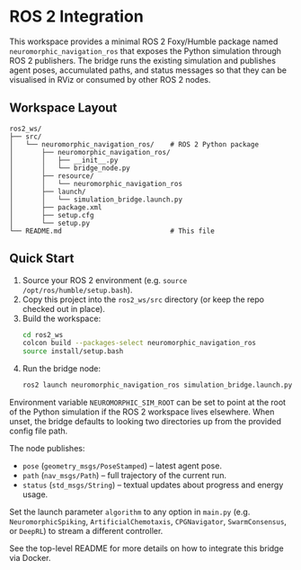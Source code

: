 # ROS 2 Integration

This workspace provides a minimal ROS&nbsp;2 Foxy/Humble package named `neuromorphic_navigation_ros`
that exposes the Python simulation through ROS&nbsp;2 publishers. The bridge runs the existing
simulation and publishes agent poses, accumulated paths, and status messages so that they can be
visualised in RViz or consumed by other ROS&nbsp;2 nodes.

## Workspace Layout

```
ros2_ws/
├── src/
│   └── neuromorphic_navigation_ros/    # ROS 2 Python package
│       ├── neuromorphic_navigation_ros/
│       │   ├── __init__.py
│       │   └── bridge_node.py
│       ├── resource/
│       │   └── neuromorphic_navigation_ros
│       ├── launch/
│       │   └── simulation_bridge.launch.py
│       ├── package.xml
│       ├── setup.cfg
│       └── setup.py
└── README.md                           # This file
```

## Quick Start

1. Source your ROS&nbsp;2 environment (e.g. `source /opt/ros/humble/setup.bash`).
2. Copy this project into the `ros2_ws/src` directory (or keep the repo checked out in place).
3. Build the workspace:
   ```bash
   cd ros2_ws
   colcon build --packages-select neuromorphic_navigation_ros
   source install/setup.bash
   ```
4. Run the bridge node:
   ```bash
   ros2 launch neuromorphic_navigation_ros simulation_bridge.launch.py
   ```

Environment variable `NEUROMORPHIC_SIM_ROOT` can be set to point at the root of the Python simulation
if the ROS&nbsp;2 workspace lives elsewhere. When unset, the bridge defaults to looking two directories
up from the provided config file path.

The node publishes:

- `pose` (`geometry_msgs/PoseStamped`) – latest agent pose.
- `path` (`nav_msgs/Path`) – full trajectory of the current run.
- `status` (`std_msgs/String`) – textual updates about progress and energy usage.

Set the launch parameter `algorithm` to any option in `main.py` (e.g. `NeuromorphicSpiking`, `ArtificialChemotaxis`, `CPGNavigator`, `SwarmConsensus`, or `DeepRL`) to stream a different controller.

See the top-level README for more details on how to integrate this bridge via Docker.
